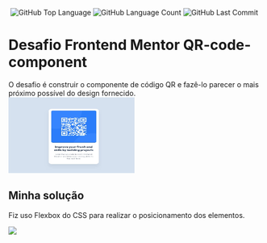 <img alt="" src="https://img.shields.io/github/repo-size/Riquecelo/Frontend-Mentor-QR-code-component" /> <img alt="GitHub Top Language" src="https://img.shields.io/github/languages/top/Riquecelo/Frontend-Mentor-QR-code-component" /> <img alt="GitHub Language Count" src="https://img.shields.io/github/languages/count/Riquecelo/Frontend-Mentor-QR-code-component" /> <img alt="GitHub Last Commit" src="https://img.shields.io/github/last-commit/Riquecelo/Frontend-Mentor-QR-code-component" />

# Desafio Frontend Mentor QR-code-component

O desafio é construir o componente de código QR e fazê-lo parecer o mais próximo possível do design fornecido.
<img src="https://github.com/Riquecelo/Frontend-Mentor-QR-code-component/blob/main/images/desktop-design.jpg"  width='250px' height='150px' />

## Minha solução

Fiz uso Flexbox do CSS para realizar o posicionamento dos elementos.

[![](https://img.shields.io/badge/Acesso%EF%B8%8F-site-blue?style=for-the-badge&logo=github)](https://riquecelo.github.io/Frontend-Mentor-QR-code-component/)

